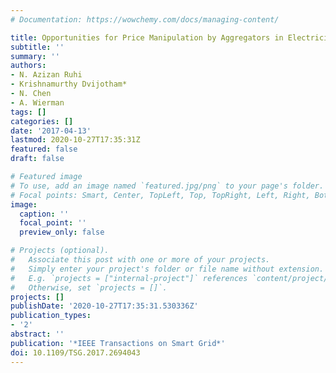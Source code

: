 ```yaml
---
# Documentation: https://wowchemy.com/docs/managing-content/

title: Opportunities for Price Manipulation by Aggregators in Electricity Markets
subtitle: ''
summary: ''
authors:
- N. Azizan Ruhi
- Krishnamurthy Dvijotham*
- N. Chen
- A. Wierman
tags: []
categories: []
date: '2017-04-13'
lastmod: 2020-10-27T17:35:31Z
featured: false
draft: false

# Featured image
# To use, add an image named `featured.jpg/png` to your page's folder.
# Focal points: Smart, Center, TopLeft, Top, TopRight, Left, Right, BottomLeft, Bottom, BottomRight.
image:
  caption: ''
  focal_point: ''
  preview_only: false

# Projects (optional).
#   Associate this post with one or more of your projects.
#   Simply enter your project's folder or file name without extension.
#   E.g. `projects = ["internal-project"]` references `content/project/deep-learning/index.md`.
#   Otherwise, set `projects = []`.
projects: []
publishDate: '2020-10-27T17:35:31.530336Z'
publication_types:
- '2'
abstract: ''
publication: '*IEEE Transactions on Smart Grid*'
doi: 10.1109/TSG.2017.2694043
---
```

